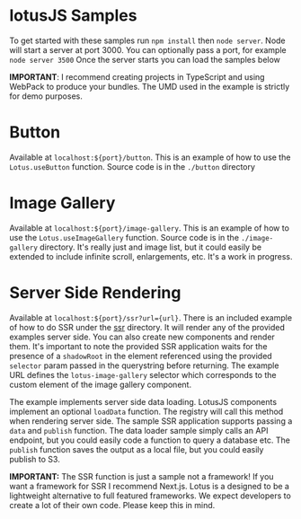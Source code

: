 lotusJS Samples
=============
To get started with these samples run  `npm install` then `node server`. 
Node will start a server at port 3000. You can optionally pass a port, for example `node server 3500`
Once the server starts you can load the samples below

**IMPORTANT**: I recommend creating projects in TypeScript and using WebPack to produce 
your bundles. The UMD used in the example is strictly for demo purposes.

# Button

Available at `localhost:${port}/button`.
This is an example of how to use the `Lotus.useButton` function. 
Source code is in the `./button` directory

# Image Gallery
Available at `localhost:${port}/image-gallery`.
This is an example of how to use the `Lotus.useImageGallery` function. 
Source code is in the `./image-gallery` directory. It's really just
and image list, but it could easily be extended to include infinite scroll, 
enlargements, etc. It's a work in progress.

# Server Side Rendering
Available at `localhost:${port}/ssr?url={url}`.
There is an included example of how to do SSR under the [ssr](./ssr) directory. 
It will render any of the provided examples server side. You can also create new components
and render them. It's important to note the provided SSR application waits for
the presence of a `shadowRoot` in the element referenced using the provided `selector`
param passed in the querystring before returning. The example URL defines the `lotus-image-gallery`
selector which corresponds to the custom element of the image gallery component.

The example implements server side data loading. LotusJS components
implement an optional `loadData` function. The registry will call this method
when rendering server side. The sample SSR application supports passing a `data` and
`publish` function. The data loader sample simply calls an API endpoint,
but you could easily code a function to query a database etc. The `publish`
function saves the output as a local file, but you could easily publish to S3.

**IMPORTANT:** The SSR function is just a sample not a framework!
If you want a framework for SSR I recommend Next.js. Lotus is a designed to be
a lightweight alternative to full featured frameworks. 
We expect developers to create a lot of their own code. Please keep this in mind.
